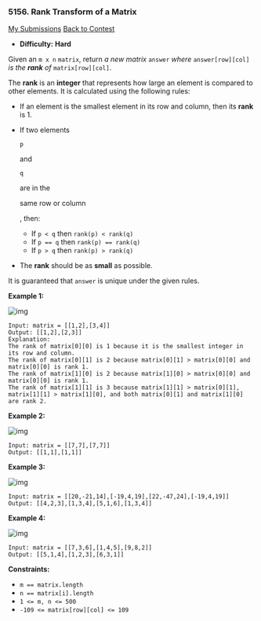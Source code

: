 ### 5156. Rank Transform of a Matrix

[My Submissions](https://leetcode.com/contest/weekly-contest-212/problems/rank-transform-of-a-matrix/submissions/)     [Back to Contest](https://leetcode.com/contest/weekly-contest-212/)

- **Difficulty:** **Hard**

Given an `m x n` `matrix`, return *a new matrix* `answer` *where* `answer[row][col]` *is the* ***rank** of* `matrix[row][col]`.

The **rank** is an **integer** that represents how large an element is compared to other elements. It is calculated using the following rules:

- If an element is the smallest element in its row and column, then its **rank** is 1.

- If two elements

   

  ```
  p
  ```

   

  and

   

  ```
  q
  ```

   

  are in the

   

  same row or column

  , then:

  - If `p < q` then `rank(p) < rank(q)`
  - If `p == q` then `rank(p) == rank(q)`
  - If `p > q` then `rank(p) > rank(q)`

- The **rank** should be as **small** as possible.

It is guaranteed that `answer` is unique under the given rules.

 

**Example 1:**

![img](https://assets.leetcode.com/uploads/2020/10/18/rank1.jpg)

```
Input: matrix = [[1,2],[3,4]]
Output: [[1,2],[2,3]]
Explanation:
The rank of matrix[0][0] is 1 because it is the smallest integer in its row and column.
The rank of matrix[0][1] is 2 because matrix[0][1] > matrix[0][0] and matrix[0][0] is rank 1.
The rank of matrix[1][0] is 2 because matrix[1][0] > matrix[0][0] and matrix[0][0] is rank 1.
The rank of matrix[1][1] is 3 because matrix[1][1] > matrix[0][1], matrix[1][1] > matrix[1][0], and both matrix[0][1] and matrix[1][0] are rank 2.
```

**Example 2:**

![img](https://assets.leetcode.com/uploads/2020/10/18/rank2.jpg)

```
Input: matrix = [[7,7],[7,7]]
Output: [[1,1],[1,1]]
```

**Example 3:**

![img](https://assets.leetcode.com/uploads/2020/10/18/rank3.jpg)

```
Input: matrix = [[20,-21,14],[-19,4,19],[22,-47,24],[-19,4,19]]
Output: [[4,2,3],[1,3,4],[5,1,6],[1,3,4]]
```

**Example 4:**

![img](https://assets.leetcode.com/uploads/2020/10/18/rank4.jpg)

```
Input: matrix = [[7,3,6],[1,4,5],[9,8,2]]
Output: [[5,1,4],[1,2,3],[6,3,1]]
```

 

**Constraints:**

- `m == matrix.length`
- `n == matrix[i].length`
- `1 <= m, n <= 500`
- `-109 <= matrix[row][col] <= 109`